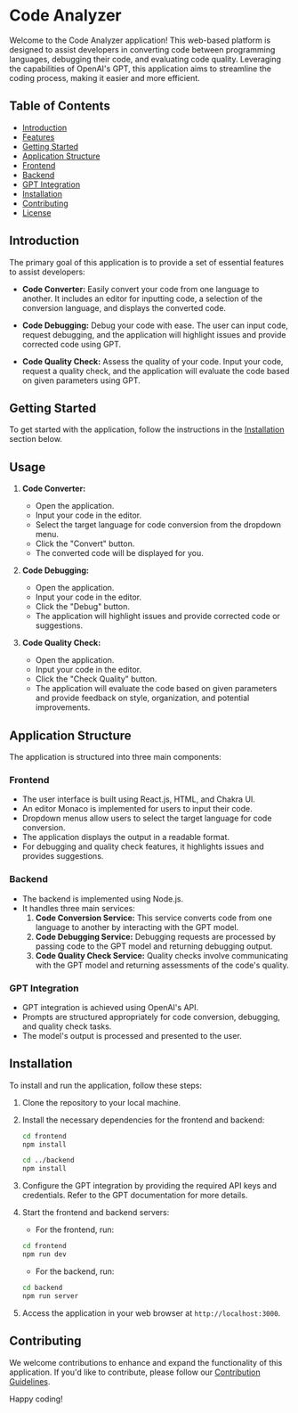 # Code Analyzer

Welcome to the Code Analyzer application! This web-based platform is designed to assist developers in converting code between programming languages, debugging their code, and evaluating code quality. Leveraging the capabilities of OpenAI's GPT, this application aims to streamline the coding process, making it easier and more efficient.

## Table of Contents
- [Introduction](#introduction)
- [Features](#features)
- [Getting Started](#getting-started)
- [Application Structure](#application-structure)
- [Frontend](#frontend)
- [Backend](#backend)
- [GPT Integration](#gpt-integration)
- [Installation](#installation)
- [Contributing](#contributing)
- [License](#license)

## Introduction

The primary goal of this application is to provide a set of essential features to assist developers:

- **Code Converter:** Easily convert your code from one language to another. It includes an editor for inputting code, a selection of the conversion language, and displays the converted code.

- **Code Debugging:** Debug your code with ease. The user can input code, request debugging, and the application will highlight issues and provide corrected code using GPT.

- **Code Quality Check:** Assess the quality of your code. Input your code, request a quality check, and the application will evaluate the code based on given parameters using GPT.

## Getting Started

To get started with the application, follow the instructions in the [Installation](#installation) section below.

## Usage

1. **Code Converter:**

    - Open the application.
    - Input your code in the editor.
    - Select the target language for code conversion from the dropdown menu.
    - Click the "Convert" button.
    - The converted code will be displayed for you.

2. **Code Debugging:**

    - Open the application.
    - Input your code in the editor.
    - Click the "Debug" button.
    - The application will highlight issues and provide corrected code or suggestions.

3. **Code Quality Check:**

    - Open the application.
    - Input your code in the editor.
    - Click the "Check Quality" button.
    - The application will evaluate the code based on given parameters and provide feedback on style, organization, and potential improvements.

## Application Structure

The application is structured into three main components:

### Frontend

- The user interface is built using React.js, HTML, and Chakra UI.
- An editor Monaco is implemented for users to input their code.
- Dropdown menus allow users to select the target language for code conversion.
- The application displays the output in a readable format.
- For debugging and quality check features, it highlights issues and provides suggestions.

### Backend

- The backend is implemented using Node.js.
- It handles three main services:
  1. **Code Conversion Service:** This service converts code from one language to another by interacting with the GPT model.
  2. **Code Debugging Service:** Debugging requests are processed by passing code to the GPT model and returning debugging output.
  3. **Code Quality Check Service:** Quality checks involve communicating with the GPT model and returning assessments of the code's quality.

### GPT Integration

- GPT integration is achieved using OpenAI's API.
- Prompts are structured appropriately for code conversion, debugging, and quality check tasks.
- The model's output is processed and presented to the user.

## Installation

To install and run the application, follow these steps:

1. Clone the repository to your local machine.

2. Install the necessary dependencies for the frontend and backend:

    ```bash
    cd frontend
    npm install

    cd ../backend
    npm install
    ```

3. Configure the GPT integration by providing the required API keys and credentials. Refer to the GPT documentation for more details.

4. Start the frontend and backend servers:

    - For the frontend, run:

    ```bash
    cd frontend
    npm run dev
    ```

    - For the backend, run:

    ```bash
    cd backend
    npm run server
    ```

5. Access the application in your web browser at `http://localhost:3000`.

## Contributing

We welcome contributions to enhance and expand the functionality of this application. If you'd like to contribute, please follow our [Contribution Guidelines](CONTRIBUTING.md).

Happy coding!
